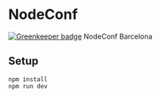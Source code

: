 # NodeConf

[![Greenkeeper badge](https://badges.greenkeeper.io/heneise/barcelona.nodeconf.com.svg)](https://greenkeeper.io/)
NodeConf Barcelona

## Setup

    npm install
    npm run dev
